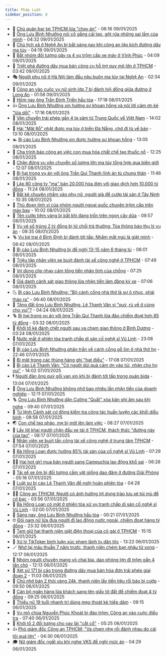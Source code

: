 ```yaml
---
title: Pháp Luật
sidebar_position: 8
---
```


<!-- dantri-phap-luat:START -->
- 🌊 [Chủ quán bar tại TPHCM lừa &quot;chạy án&quot;](https://dantri.com.vn/phap-luat/chu-quan-bar-tai-tphcm-lua-chay-an-20250109112223565.htm) - 06:16 09/01/2025
- 🐲 [Ông Lưu Bình Nhưỡng nói cố gắng cải tạo, gột rửa những sai lầm của mình](https://dantri.com.vn/phap-luat/ong-luu-binh-nhuong-noi-co-gang-cai-tao-got-rua-nhung-sai-lam-cua-minh-20250109111003010.htm) - 04:32 09/01/2025
- 🌁 [Chủ tịch xã ở Nghệ An bị bắt sáng nay khi công an tập kích đường dây ma túy](https://dantri.com.vn/phap-luat/chu-tich-xa-o-nghe-an-bi-bat-sang-nay-khi-cong-an-tap-kich-duong-day-ma-tuy-20250109110605742.htm) - 04:19 09/01/2025
- 🎃 [Bắt nhóm đối tượng gây ra 4 vụ trộm cắp xe máy ở Vĩnh Phúc](https://dantri.com.vn/phap-luat/bat-nhom-doi-tuong-gay-ra-4-vu-trom-cap-xe-may-o-vinh-phuc-20250109110717249.htm) - 04:09 09/01/2025
- 🦅 [Triệt phá đường dây mua bán công cụ hỗ trợ quy mô lớn ở TPHCM](https://dantri.com.vn/phap-luat/triet-pha-duong-day-mua-ban-cong-cu-ho-tro-quy-mo-lon-o-tphcm-20250109093508369.htm) - 03:42 09/01/2025
- 🎭 [Người phụ nữ ở Hà Nội làm đầu nậu buôn ma túy tại Nghệ An](https://dantri.com.vn/phap-luat/nguoi-phu-nu-o-ha-noi-lam-dau-nau-buon-ma-tuy-tai-nghe-an-20250109014319266.htm) - 02:34 09/01/2025
- 🤗 [Công an vào cuộc vụ nữ sinh lớp 7 bị đánh hội đồng giữa đường ở Long An](https://dantri.com.vn/phap-luat/cong-an-vao-cuoc-vu-nu-sinh-lop-7-bi-danh-hoi-dong-giua-duong-o-long-an-20250109080851558.htm) - 01:58 09/01/2025
- 🚀 [Hôm nay ông Trần Đình Triển hầu tòa](https://dantri.com.vn/phap-luat/hom-nay-ong-tran-dinh-trien-hau-toa-20250108232126794.htm) - 17:18 08/01/2025
- 👍 [Ông Lưu Bình Nhưỡng xin hưởng sự khoan hồng và nói lời cảm ơn kẻ &quot;lừa dối&quot;](https://dantri.com.vn/phap-luat/ong-luu-binh-nhuong-xin-huong-su-khoan-hong-va-noi-loi-cam-on-ke-lua-doi-20250108230458911.htm) - 17:16 08/01/2025
- 🧐 [Vận chuyển trái phép gần 4 tạ sâm từ Trung Quốc về Việt Nam](https://dantri.com.vn/phap-luat/van-chuyen-trai-phep-gan-4-ta-sam-tu-trung-quoc-ve-viet-nam-20250108200931509.htm) - 14:02 08/01/2025
- 🫶 [Hải &quot;Mặt Rỗ&quot; nhặt được ma túy ở biển Đà Nẵng, chờ đi tù về bán](https://dantri.com.vn/phap-luat/hai-mat-ro-nhat-duoc-ma-tuy-o-bien-da-nang-cho-di-tu-ve-ban-20250108194003999.htm) - 13:10 08/01/2025
- 🏊 [Bị cáo Lưu Bình Nhưỡng xin được hưởng sự khoan hồng](https://dantri.com.vn/phap-luat/bi-cao-luu-binh-nhuong-xin-duoc-huong-su-khoan-hong-20250108193257468.htm) - 13:05 08/01/2025
- 🌋 [Cha trình báo công an việc con mua hóa chất chế tạo thuốc nổ](https://dantri.com.vn/phap-luat/cha-trinh-bao-cong-an-viec-con-mua-hoa-chat-che-tao-thuoc-no-20250108184452348.htm) - 12:25 08/01/2025
- 👹 [Chặn đứng vụ vận chuyển số lượng lớn ma túy tổng hợp qua biên giới](https://dantri.com.vn/phap-luat/chan-dung-vu-van-chuyen-so-luong-lon-ma-tuy-tong-hop-qua-bien-gioi-20250108175842708.htm) - 12:07 08/01/2025
- 🫣 [Bị hại trong vụ án với ông Trần Quí Thanh lĩnh án tù chung thân](https://dantri.com.vn/phap-luat/bi-hai-trong-vu-an-voi-ong-tran-qui-thanh-linh-an-tu-chung-than-20250108173708063.htm) - 11:46 08/01/2025
- 🎃 [Lập 80 công ty &quot;ma&quot; bán 20.000 hóa đơn với giao dịch hơn 10.000 tỷ đồng](https://dantri.com.vn/phap-luat/lap-80-cong-ty-ma-ban-20000-hoa-don-voi-giao-dich-hon-10000-ty-dong-20250108180528330.htm) - 11:24 08/01/2025
- 🌝 [Bắt kẻ chuyên nhắm vào phụ nữ, người già để cướp tài sản ở Tây Ninh](https://dantri.com.vn/phap-luat/bat-ke-chuyen-nham-vao-phu-nu-nguoi-gia-de-cuop-tai-san-o-tay-ninh-20250108172512151.htm) - 10:35 08/01/2025
- 🚀 [Thủ đoạn tinh vi của nhóm người ngoại quốc chuyên trộm cắp trên máy bay](https://dantri.com.vn/phap-luat/thu-doan-tinh-vi-cua-nhom-nguoi-ngoai-quoc-chuyen-trom-cap-tren-may-bay-20250108164204306.htm) - 10:02 08/01/2025
- 🥷 [Tên cướp tiệm vàng bị bắt khi đang trốn trên ngọn cây dừa](https://dantri.com.vn/phap-luat/ten-cuop-tiem-vang-bi-bat-khi-dang-tron-tren-ngon-cay-dua-20250108163115415.htm) - 09:57 08/01/2025
- 👺 [Vụ vé số trúng 2 tỷ đồng bị từ chối trả thưởng: Tòa thông báo thụ lý vụ án](https://dantri.com.vn/phap-luat/vu-ve-so-trung-2-ty-dong-bi-tu-choi-tra-thuong-toa-thong-bao-thu-ly-vu-an-20250108155931195.htm) - 09:35 08/01/2025
- 🪜 [Vụ bé trai ở Bình Định bị đánh tới tấp: Nhắm mắt ngủ là giật mình](https://dantri.com.vn/phap-luat/vu-be-trai-o-binh-dinh-bi-danh-toi-tap-nham-mat-ngu-la-giat-minh-20250108145449803.htm) - 08:42 08/01/2025
- 🦄 [Bị cáo Lưu Bình Nhưỡng bị đề nghị 13-15 năm 6 tháng tù](https://dantri.com.vn/phap-luat/bi-cao-luu-binh-nhuong-bi-de-nghi-13-15-nam-6-thang-tu-20250108080620009.htm) - 08:01 08/01/2025
- 🦍 [Triệu tập nhân viên xe buýt đánh tài xế công nghệ ở TPHCM](https://dantri.com.vn/phap-luat/trieu-tap-nhan-vien-xe-buyt-danh-tai-xe-cong-nghe-o-tphcm-20250108144540952.htm) - 07:49 08/01/2025
- 🌁 [Vợ dùng clip nhạy cảm tống tiền nhân tình của chồng](https://dantri.com.vn/phap-luat/vo-dung-clip-nhay-cam-tong-tien-nhan-tinh-cua-chong-20250108141359500.htm) - 07:25 08/01/2025
- 💯 [Giả danh cảnh sát giao thông lừa nhận tiền làm đăng ký xe](https://dantri.com.vn/phap-luat/gia-danh-canh-sat-giao-thong-lua-nhan-tien-lam-dang-ky-xe-20250108114952215.htm) - 07:06 08/01/2025
- 🌜 [Bị cáo Lưu Bình Nhưỡng: &quot;Bộ cánh cổng nhà thờ là sự ô nhục, phải tháo ra&quot;](https://dantri.com.vn/phap-luat/bi-cao-luu-binh-nhuong-bo-canh-cong-nha-tho-la-su-o-nhuc-phai-thao-ra-20250108125200569.htm) - 06:40 08/01/2025
- 👹 [Tặng đất ông Lưu Bình Nhưỡng, Lê Thanh Vân vì &quot;quý, rủ về ở cùng cho vui&quot;?](https://dantri.com.vn/phap-luat/tang-dat-ong-luu-binh-nhuong-le-thanh-van-vi-quy-ru-ve-o-cung-cho-vui-20250108105926653.htm) - 04:24 08/01/2025
- 🪜 [Bị hại trong vụ án với ông Trần Quí Thanh lừa đảo chiếm đoạt hơn 85 tỷ đồng](https://dantri.com.vn/phap-luat/bi-hai-trong-vu-an-voi-ong-tran-qui-thanh-lua-dao-chiem-doat-hon-85-ty-dong-20250108100057626.htm) - 03:32 08/01/2025
- 🦩 [Khởi tố kẻ đánh chết người sau va chạm giao thông ở Bình Dương](https://dantri.com.vn/phap-luat/khoi-to-ke-danh-chet-nguoi-sau-va-cham-giao-thong-o-binh-duong-20250108101443919.htm) - 03:24 08/01/2025
- 💂 [Nước mắt ở phiên tòa tranh chấp di sản cố nghệ sĩ Vũ Linh](https://dantri.com.vn/phap-luat/nuoc-mat-o-phien-toa-tranh-chap-di-san-co-nghe-si-vu-linh-20250107200854248.htm) - 23:08 07/01/2025
- 💃 [Bị cáo Lưu Bình Nhưỡng phân trần về cánh cổng gỗ lim ở nhà thờ họ](https://dantri.com.vn/phap-luat/bi-cao-luu-binh-nhuong-phan-tran-ve-canh-cong-go-lim-o-nha-tho-ho-20250107184042239.htm) - 22:46 07/01/2025
- 🧐 [Bí mật trong các thùng hàng ghi &quot;hạt điều&quot;](https://dantri.com.vn/phap-luat/bi-mat-trong-cac-thung-hang-ghi-hat-dieu-20250107210120007.htm) - 17:08 07/01/2025
- 🤗 [Bị cáo Lê Thanh Vân: &quot;Có người dúi quà cảm ơn vào túi, nhận cho họ vui&quot;](https://dantri.com.vn/phap-luat/bi-cao-le-thanh-van-co-nguoi-dui-qua-cam-on-vao-tui-nhan-cho-ho-vui-20250107203244425.htm) - 14:02 07/01/2025
- 🕴 [Người đàn ông quỳ gối van xin khi bị đánh tới tấp trong quán bida](https://dantri.com.vn/phap-luat/nguoi-dan-ong-quy-goi-van-xin-khi-bi-danh-toi-tap-trong-quan-bida-20250107181251802.htm) - 13:04 07/01/2025
- 🐎 [Ông Lưu Bình Nhưỡng không nhớ bao nhiêu lần nhận tiền của doanh nghiệp](https://dantri.com.vn/phap-luat/ong-luu-binh-nhuong-khong-nho-bao-nhieu-lan-nhan-tien-cua-doanh-nghiep-20250107184422537.htm) - 12:11 07/01/2025
- 🪜 [Ông Lưu Bình Nhưỡng dặn Cường &quot;Quắt&quot; xóa bản ghi âm sau khi nghe](https://dantri.com.vn/phap-luat/ong-luu-binh-nhuong-dan-cuong-quat-xoa-ban-ghi-am-sau-khi-nghe-20250107162915093.htm) - 09:40 07/01/2025
- 🤭 [Tư lệnh Cảnh sát cơ động kiểm tra công tác huấn luyện các khối diễu binh](https://dantri.com.vn/phap-luat/tu-lenh-canh-sat-co-dong-kiem-tra-cong-tac-huan-luyen-cac-khoi-dieu-binh-20250107153339261.htm) - 08:58 07/01/2025
- 🌏 [Con chế tạo pháo, mẹ bị mời lên làm việc](https://dantri.com.vn/phap-luat/con-che-tao-phao-me-bi-moi-len-lam-viec-20250107145825988.htm) - 08:27 07/01/2025
- 🎃 [Lấy lời khai người chặn đầu xe tải ở TPHCM, thách thức &quot;đường này của tao&quot;](https://dantri.com.vn/phap-luat/lay-loi-khai-nguoi-chan-dau-xe-tai-o-tphcm-thach-thuc-duong-nay-cua-tao-20250107150706380.htm) - 08:17 07/01/2025
- 🗽 [Nhân viên xe buýt tấn công tài xế công nghệ ở trung tâm TPHCM](https://dantri.com.vn/phap-luat/nhan-vien-xe-buyt-tan-cong-tai-xe-cong-nghe-o-trung-tam-tphcm-20250107144327500.htm) - 07:54 07/01/2025
- 🌁 [Bà Hồng Loan được hưởng 85% tài sản của cố nghệ sĩ Vũ Linh](https://dantri.com.vn/phap-luat/ba-hong-loan-duoc-huong-85-tai-san-cua-co-nghe-si-vu-linh-20250107133803347.htm) - 07:29 07/01/2025
- 🧑‍💻 [Hai hot girl mua bán người sang Campuchia lao động khổ sai](https://dantri.com.vn/phap-luat/hai-hot-girl-mua-ban-nguoi-sang-campuchia-lao-dong-kho-sai-20250107114221966.htm) - 06:28 07/01/2025
- 🌮 [Tài xế xe ôm bị đối tượng cầm vật giống dao đâm ở đường Giải Phóng](https://dantri.com.vn/phap-luat/tai-xe-xe-om-bi-doi-tuong-cam-vat-giong-dao-dam-o-duong-giai-phong-20250107121126327.htm) - 05:16 07/01/2025
- 🤗 [Luật sư bị cáo Lê Thanh Vân đề nghị hoãn phiên tòa](https://dantri.com.vn/phap-luat/luat-su-bi-cao-le-thanh-van-de-nghi-hoan-phien-toa-20250107112455414.htm) - 04:28 07/01/2025
- 👨‍🏫 [Công an TPHCM: Người có ảnh hưởng lợi dụng trào lưu xé túi mù để cờ bạc](https://dantri.com.vn/phap-luat/cong-an-tphcm-nguoi-co-anh-huong-loi-dung-trao-luu-xe-tui-mu-de-co-bac-20250107103312203.htm) - 03:56 07/01/2025
- 🎉 [Bà Hồng Loan có mặt ở phiên tòa xử vụ tranh chấp di sản cố nghệ sĩ Vũ Linh](https://dantri.com.vn/phap-luat/ba-hong-loan-co-mat-o-phien-toa-xu-vu-tranh-chap-di-san-co-nghe-si-vu-linh-20250107082756179.htm) - 02:00 07/01/2025
- 🤗 [Sáng nay, ông Lưu Bình Nhưỡng hầu tòa](https://dantri.com.vn/phap-luat/sang-nay-ong-luu-binh-nhuong-hau-toa-20250107071422755.htm) - 00:21 07/01/2025
- 🤓 [Đôi nam nữ lừa đưa người đi lao động nước ngoài, chiếm đoạt hàng tỷ đồng](https://dantri.com.vn/phap-luat/doi-nam-nu-lua-dua-nguoi-di-lao-dong-nuoc-ngoai-chiem-doat-hang-ty-dong-20250106230818114.htm) - 23:32 06/01/2025
- 👹 [Tạm giữ hai thanh niên giật điện thoại của cô gái ở TPHCM](https://dantri.com.vn/phap-luat/tam-giu-hai-thanh-nien-giat-dien-thoai-cua-co-gai-o-tphcm-20250106203916528.htm) - 15:15 06/01/2025
- 🐘 [Xử lý TikToker bình luận xúc phạm lãnh tụ dân tộc](https://dantri.com.vn/phap-luat/xu-ly-tiktoker-binh-luan-xuc-pham-lanh-tu-dan-toc-20250106175733021.htm) - 13:22 06/01/2025
- 🪄 [Nhớ lại mâu thuẫn 7 năm trước, thanh niên chém bạn nhậu tử vong](https://dantri.com.vn/phap-luat/nho-lai-mau-thuan-7-nam-truoc-thanh-nien-chem-ban-nhau-tu-vong-20250106160534261.htm) - 12:17 06/01/2025
- 💄 [Nhóm người chuyên mang vỏ chai bia, dao phóng lợn đi trộm gần 4 tấn chó](https://dantri.com.vn/phap-luat/nhom-nguoi-chuyen-mang-vo-chai-bia-dao-phong-lon-di-trom-gan-4-tan-cho-20250106175307665.htm) - 12:13 06/01/2025
- 🐎 [Xét xử 171 bị cáo trong đường dây mua bán hóa đơn trái phép giai đoạn 2](https://dantri.com.vn/phap-luat/xet-xu-171-bi-cao-trong-duong-day-mua-ban-hoa-don-trai-phep-giai-doan-2-20250106180232444.htm) - 11:03 06/01/2025
- 💯 [Chủ nhờ bán 2 thỏi vàng 24k, thanh niên lấy tiền tiêu rồi báo bị cướp](https://dantri.com.vn/phap-luat/chu-nho-ban-2-thoi-vang-24k-thanh-nien-lay-tien-tieu-roi-bao-bi-cuop-20250106155859022.htm) - 09:50 06/01/2025
- 💯 [Cán bộ ngân hàng lừa khách sang tên giấy tờ đất để chiếm đoạt 4 tỷ đồng](https://dantri.com.vn/phap-luat/can-bo-ngan-hang-lua-khach-sang-ten-giay-to-dat-de-chiem-doat-4-ty-dong-20250106134856375.htm) - 09:25 06/01/2025
- 🌈 [Thiếu nữ 19 tuổi nhanh trí dùng mẹo thoát kẻ hiếp dâm](https://dantri.com.vn/phap-luat/thieu-nu-19-tuoi-nhanh-tri-dung-meo-thoat-ke-hiep-dam-20250106150152827.htm) - 09:15 06/01/2025
- 🧠 [Vụ mộ chúa Nguyễn Phúc Khoát bị đào trộm: Công an vào cuộc điều tra](https://dantri.com.vn/phap-luat/vu-mo-chua-nguyen-phuc-khoat-bi-dao-trom-cong-an-vao-cuoc-dieu-tra-20250106134523000.htm) - 07:40 06/01/2025
- 🌈 [Khởi tố 2 đối tượng cho vay lãi &quot;cắt cổ&quot;](https://dantri.com.vn/phap-luat/khoi-to-2-doi-tuong-cho-vay-lai-cat-co-20250106115222050.htm) - 05:25 06/01/2025
- 👍 [Phó giám đốc Công an TPHCM: &quot;Va chạm nhẹ rồi đánh nhau do cái tôi quá lớn&quot;](https://dantri.com.vn/phap-luat/pho-giam-doc-cong-an-tphcm-va-cham-nhe-roi-danh-nhau-do-cai-toi-qua-lon-20250106000052413.htm) - 04:30 06/01/2025
- 🎓 [Nữ giám đốc ngất xỉu khi nghe VKS đề nghị mức án](https://dantri.com.vn/phap-luat/nu-giam-doc-ngat-xiu-khi-nghe-vks-de-nghi-muc-an-20250106111509992.htm) - 04:29 06/01/2025<!-- dantri-phap-luat:END -->
